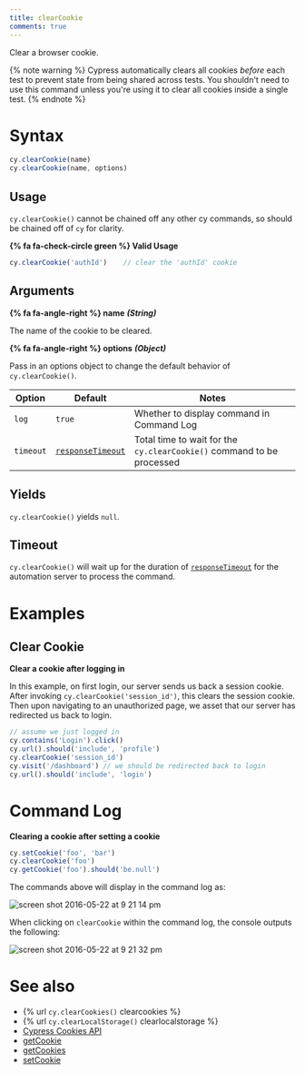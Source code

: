 ```yaml
---
title: clearCookie
comments: true
---
```


Clear a browser cookie.

{% note warning %}
Cypress automatically clears all cookies *before* each test to prevent state from being shared across tests. You shouldn't need to use this command unless you're using it to clear all cookies inside a single test.
{% endnote %}

# Syntax


```javascript
cy.clearCookie(name)
cy.clearCookie(name, options)
```

## Usage

`cy.clearCookie()` cannot be chained off any other cy commands, so should be chained off of `cy` for clarity.

**{% fa fa-check-circle green %} Valid Usage**

```javascript
cy.clearCookie('authId')    // clear the 'authId' cookie
```

## Arguments

**{% fa fa-angle-right %} name** ***(String)***

The name of the cookie to be cleared.

**{% fa fa-angle-right %} options** ***(Object)***

Pass in an options object to change the default behavior of `cy.clearCookie()`.

Option | Default | Notes
--- | --- | ---
`log` | `true` | Whether to display command in Command Log
`timeout` | [`responseTimeout`](https://on.cypress.io/guides/configuration#timeouts) | Total time to wait for the `cy.clearCookie()` command to be processed

## Yields

`cy.clearCookie()` yields `null`.

## Timeout

`cy.clearCookie()` will wait up for the duration of [`responseTimeout`](https://on.cypress.io/guides/configuration#timeouts) for the automation server to process the command.

# Examples

## Clear Cookie

**Clear a cookie after logging in**

In this example, on first login, our server sends us back a session cookie. After invoking `cy.clearCookie('session_id')`, this clears the session cookie. Then upon navigating to an unauthorized page, we asset that our server has redirected us back to login.

```javascript
// assume we just logged in
cy.contains('Login').click()
cy.url().should('include', 'profile')
cy.clearCookie('session_id')
cy.visit('/dashboard') // we should be redirected back to login
cy.url().should('include', 'login')
```

# Command Log

**Clearing a cookie after setting a cookie**

```javascript
cy.setCookie('foo', 'bar')
cy.clearCookie('foo')
cy.getCookie('foo').should('be.null')
```

The commands above will display in the command log as:

![screen shot 2016-05-22 at 9 21 14 pm](https://cloud.githubusercontent.com/assets/1268976/15458066/345b5bb8-2063-11e6-91bb-173421c8440a.png)

When clicking on `clearCookie` within the command log, the console outputs the following:

![screen shot 2016-05-22 at 9 21 32 pm](https://cloud.githubusercontent.com/assets/1268976/15458067/345dba3e-2063-11e6-8739-af971bc79068.png)

# See also

- {% url `cy.clearCookies()` clearcookies %}
- {% url `cy.clearLocalStorage()` clearlocalstorage %}
- [Cypress Cookies API](https://on.cypress.io/api/cookies)
- [getCookie](https://on.cypress.io/api/getcookie)
- [getCookies](https://on.cypress.io/api/getcookies)
- [setCookie](https://on.cypress.io/api/setcookie)
